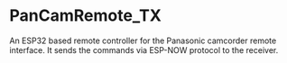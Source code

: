 # PanCamRemote_TX
 An ESP32 based remote controller for the Panasonic camcorder remote interface. It sends the commands via ESP-NOW protocol to the receiver.
